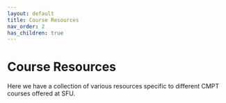```yaml
---
layout: default
title: Course Resources
nav_order: 2
has_children: true
---
```




# Course Resources


Here we have a collection of various resources specific to different CMPT courses offered at SFU.